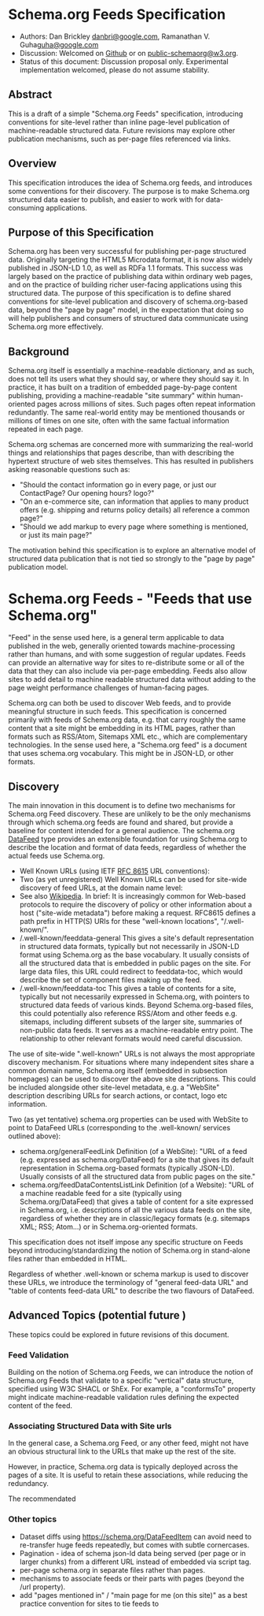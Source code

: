 
# Schema.org Feeds Specification

* Authors: Dan Brickley <danbri@google.com>, Ramanathan V. Guha<guha@google.com>
* Discussion: Welcomed on [Github](https://github.com/schemaorg/schemaorg/issues/2891) or on [public-schemaorg@w3.org](https://lists.w3.org/Archives/Public/public-schemaorg/).
* Status of this document: Discussion proposal only. Experimental implementation welcomed, please do not assume stability.


## Abstract

This is a draft of a simple "Schema.org Feeds" specification, introducing conventions for site-level rather than inline page-level publication of machine-readable structured data. Future revisions may explore other publication mechanisms, such as per-page files referenced via links.

## Overview

This specification introduces the idea of Schema.org feeds, and introduces some conventions for their discovery. The purpose is to make Schema.org structured data easier to publish, and easier to work with for data-consuming applications.



## Purpose of this Specification

Schema.org has been very successful for publishing per-page structured data. Originally targeting the HTML5 Microdata format, it is now also widely published in JSON-LD 1.0, as well as RDFa 1.1 formats. This success was largely based on the practice of publishing data within ordinary web pages, and on the practice of building richer user-facing applications using this structured data. The purpose of this specification is to define shared conventions for site-level publication and discovery of schema.org-based data, beyond the "page by page" model, in the expectation that doing so will help publishers and consumers of structured data communicate using Schema.org more effectively.


## Background

Schema.org itself is essentially a machine-readable dictionary, and as such, does not tell its users what they should say, or where they should say it. In practice, it has built on a tradition of embedded page-by-page content publishing, providing a machine-readable "site summary" within human-oriented pages across millions of sites. Such pages often repeat information redundantly. The same real-world entity may be mentioned thousands or millions of times on one site, often with the same factual information repeated in each page.

Schema.org schemas are concerned more with summarizing the real-world things and relationships that pages describe, than with describing the hypertext structure of web sites themselves. This has resulted in publishers asking reasonable questions such as:

 * "Should the contact information go in every page, or just our ContactPage? Our opening hours? logo?"
 * "On an e-commerce site, can information that applies to many product offers (e.g. shipping and returns policy details) all reference a common page?"
 * "Should we add markup to every page where something is mentioned, or just its main page?"

The motivation behind this specification is to explore an alternative model of structured data publication that is not tied so strongly to the "page by page" publication model.



# Schema.org Feeds - "Feeds that use Schema.org"

"Feed" in the sense used here, is a general term applicable to data published in the web, generally oriented towards machine-processing rather than humans, and with some suggestion of regular updates. Feeds can provide an alternative way for sites to re-distribute some or all of the data that they can also include via per-page embedding. Feeds also allow sites to add detail to machine readable structured data without adding to the page weight performance challenges of human-facing pages.

Schema.org can both be used to discover Web feeds, and to provide meaningful structure in such feeds. This specification is concerned primarily with feeds of Schema.org data, e.g. that carry roughly the same content that a site might be embedding in its HTML pages, rather than formats such as RSS/Atom, Sitemaps XML etc., which are complementary technologies. In the sense used here, a "Schema.org feed" is a document that uses schema.org vocabulary. This might be in JSON-LD, or other formats.

## Discovery

The main innovation in this document is to define two mechanisms for Schema.org Feed discovery. These are unlikely to be the only mechanisms through which schema.org feeds are found and shared, but provide a baseline for content intended for a general audience. The schema.org [DataFeed](https://schema.org/DataFeed) type provides an extensible foundation for using Schema.org to describe the location and format of data feeds, regardless of whether the actual feeds use Schema.org.

* Well Known URLs (using IETF [RFC 8615](https://datatracker.ietf.org/doc/html/rfc8615) URL conventions):
 * Two (as yet unregistered) Well Known URLs can be used for site-wide discovery of feed URLs, at the domain name level:
 * See also [Wikipedia](https://en.wikipedia.org/wiki/List_of_/.well-known/_services_offered_by_webservers). In brief:
   It is increasingly common for Web-based protocols to require the discovery of policy or other information about a host ("site-wide metadata") before making a request. RFC8615 defines a path prefix in HTTP(S) URIs for these "well-known locations", "/.well-known/".
 * /.well-known/feeddata-general
This gives a site's default representation in structured data formats, typically but not necessarily in JSON-LD format using Schema.org as the base vocabulary. It usually consists of all the structured data that is embedded in public pages on the site. For large data files, this URL could redirect to feeddata-toc, which would describe the set of component files making up the feed.
 * /.well-known/feeddata-toc
This gives a table of contents for a site, typically but not necessarily expressed in Schema.org, with pointers to structured data feeds of various kinds. Beyond Schema.org-based files, this could potentially also reference RSS/Atom and other feeds e.g. sitemaps, including different subsets of the larger site, summaries of non-public data feeds. It serves as a machine-readable entry point. The relationship to other relevant formats would need careful discussion.

The use of site-wide ".well-known" URLs is not always the most appropriate discovery mechanism. For situations where many independent sites share a common domain name, Schema.org itself (embedded in subsection homepages) can be used to discover the above site descriptions. This could be included alongside other site-level metadata, e.g. a "WebSite" description describing URLs for search actions, or contact, logo etc information.

Two (as yet tentative) schema.org properties can be used with WebSite to point to DataFeed URLs (corresponding to the .well-known/ services outlined above):

  * schema.org/generalFeedLink
  Definition (of a WebSite): "URL of a feed (e.g. expressed as schema.org/DataFeed) for a site that gives its default representation in Schema.org-based formats (typically JSON-LD). Usually consists of all the structured data from public pages on the site."
  * schema.org/feedDataContentsListLink
  Definition (of a Website): "URL of a machine readable feed for a site (typically using Schema.org/DataFeed) that gives a table of content for a site expressed in Schema.org, i.e. descriptions of all the various data feeds on the site, regardless of whether they are in classic/legacy formats (e.g. sitemaps XML; RSS; Atom…) or in Schema.org-oriented formats.

  This specification does not itself impose any specific structure on Feeds beyond introducing/standardizing the notion of Schema.org in stand-alone files rather than embedded in HTML.

Regardless of whether .well-known or schema markup is used to discover these URLs, we introduce the terminology of "general feed-data URL" and "table of contents feed-data URL" to describe the two flavours of DataFeed.

## Advanced Topics (potential future )

These topics could be explored in future revisions of this document.

### Feed Validation

Building on the notion of Schema.org Feeds, we can introduce the notion of Schema.org Feeds that validate to a specific "vertical" data structure, specified using W3C SHACL or ShEx. For example,
a "conformsTo" property might indicate machine-readable validation rules defining the expected content of the feed.

### Associating Structured Data with Site urls

In the general case, a Schema.org Feed, or any other feed, might not have an obvious structural link to the URLs that make up the rest of the site.

However, in practice, Schema.org data is typically deployed across the pages of a site. It is useful to retain these associations, while reducing the redundancy.

The recommendated

### Other topics

 * Dataset diffs using https://schema.org/DataFeedItem can avoid need to re-transfer huge feeds repeatedly, but comes with subtle cornercases.
 * Pagination - idea of schema json-ld data being served (per page or in larger chunks) from a different URL instead of embedded via script tag.
 * per-page schema.org in separate files rather than pages.
 * mechanisms to associate feeds or their parts with pages (beyond the /url property).
 * add "pages mentioned in" / "main page for me (on this site)" as a best practice convention for sites to tie feeds to
